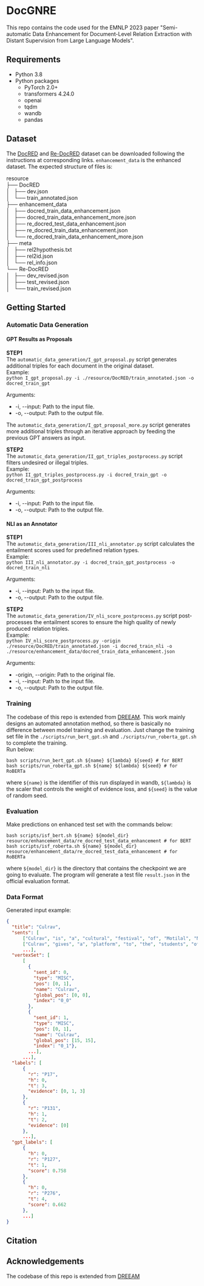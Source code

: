 # DocGNRE
This repo contains the code used for the EMNLP 2023 paper "Semi-automatic Data Enhancement for Document-Level Relation Extraction with Distant Supervision from Large Language Models".

## Requirements
+ Python 3.8
+ Python packages
  + PyTorch 2.0+
  + transformers 4.24.0
  + openai
  + tqdm
  + wandb
  + pandas

## Dataset
The [DocRED](https://github.com/thunlp/DocRED/tree/master/data) and [Re-DocRED](https://github.com/tonytan48/Re-DocRED/tree/main/data) 
dataset can be downloaded following the instructions at corresponding links. 
``enhancement_data`` is the enhanced dataset.
The expected structure of files is:

resource \
├── DocRED \
│   ├── dev.json \
│   └── train_annotated.json \
├── enhancement_data \
│   ├── docred_train_data_enhancement.json \
│   ├── docred_train_data_enhancement_more.json \
│   ├── re_docred_test_data_enhancement.json \
│   ├── re_docred_train_data_enhancement.json \
│   └── re_docred_train_data_enhancement_more.json \
├── meta \
│   ├── rel2hypothesis.txt \
│   ├── rel2id.json \
│   └── rel_info.json \
└── Re-DocRED \
│   ├── dev_revised.json \
│   ├── test_revised.json \
│   └── train_revised.json 

## Getting Started

### Automatic Data Generation
#### GPT Results as Proposals
**STEP1** \
The ``automatic_data_generation/I_gpt_proposal.py`` script generates additional triples for each document in the original dataset. \
Example: \
``
python I_gpt_proposal.py -i ./resource/DocRED/train_annotated.json -o docred_train_gpt
``

Arguments: 
  + -i, --input: Path to the input file.
  + -o, --output: Path to the output file.

The ``automatic_data_generation/I_gpt_proposal_more.py`` script generates more additional triples through an iterative approach by feeding the previous GPT answers as input.

**STEP2** \
The ``automatic_data_generation/II_gpt_triples_postprocess.py`` script filters undesired or illegal triples. \
Example: \
``
python II_gpt_triples_postprocess.py -i docred_train_gpt -o docred_train_gpt_postprocess
``

Arguments: 
  + -i, --input: Path to the input file.
  + -o, --output: Path to the output file.

#### NLI as an Annotator
**STEP1** \
The ``automatic_data_generation/III_nli_annotator.py`` script calculates the entailment scores used for predefined relation types. \
Example: \
``
python III_nli_annotator.py -i docred_train_gpt_postprocess -o docred_train_nli
``

Arguments: 
  + -i, --input: Path to the input file.
  + -o, --output: Path to the output file.

**STEP2** \
The ``automatic_data_generation/IV_nli_score_postprocess.py`` script post-processes the entailment scores to ensure the high quality of newly produced relation triples. \
Example: \
``
python IV_nli_score_postprocess.py -origin ./resource/DocRED/train_annotated.json -i docred_train_nli -o ./resource/enhancement_data/docred_train_data_enhancement.json
``

Arguments: 
  + -origin, --origin: Path to the original file.
  + -i, --input: Path to the input file.
  + -o, --output: Path to the output file.

### Training
The codebase of this repo is extended from [DREEAM](https://github.com/YoumiMa/dreeam). 
This work mainly designs an automated annotation method, so there is basically no difference between model training and evaluation. 
Just change the training set file in the ``./scripts/run_bert_gpt.sh`` and ``./scripts/run_roberta_gpt.sh`` to complete the training. \
Run below:
```
bash scripts/run_bert_gpt.sh ${name} ${lambda} ${seed} # for BERT
bash scripts/run_roberta_gpt.sh ${name} ${lambda} ${seed} # for RoBERTa
```
where ``${name}`` is the identifier of this run displayed in wandb, 
``${lambda}`` is the scaler that controls the weight of evidence loss, 
and ``${seed}`` is the value of random seed.
### Evaluation
Make predictions on enhanced test set with the commands below:
```
bash scripts/isf_bert.sh ${name} ${model_dir} resource/enhancement_data/re_docred_test_data_enhancement # for BERT
bash scripts/isf_roberta.sh ${name} ${model_dir} resource/enhancement_data/re_docred_test_data_enhancement # for RoBERTa
```
where ``${model_dir}`` is the directory that contains the checkpoint we are going to evaluate. 
The program will generate a test file ``result.json`` in the official evaluation format. 

### Data Format
Generated input example:
```json
{
  "title": "Culrav", 
  "sents": [
      ["Culrav", "is", "a", "cultural", "festival", "of", "Motilal", "Nehru", "National", ...], 
      ["Culrav", "gives", "a", "platform", "to", "the", "students", "of", "MNNIT", ...], 
      ...],
  "vertexSet": [
      [
        {
          "sent_id": 0, 
          "type": "MISC", 
          "pos": [0, 1], 
          "name": "Culrav", 
          "global_pos": [0, 0], 
          "index": "0_0"
        }, 
        {
          "sent_id": 1, 
          "type": "MISC", 
          "pos": [0, 1], 
          "name": "Culrav", 
          "global_pos": [15, 15], 
          "index": "0_1"},
        ...],
      ...],
  "labels": [
      {
        "r": "P17",
        "h": 0, 
        "t": 3, 
        "evidence": [0, 1, 3]
      }, 
      {
        "r": "P131",
        "h": 1, 
        "t": 2, 
        "evidence": [0]
      },
      ...],
  "gpt_labels": [
      {
        "h": 0,
        "r": "P127",
        "t": 1, 
        "score": 0.758
      }, 
      {
        "h": 0,
        "r": "P276", 
        "t": 4, 
        "score": 0.662
      },
      ...]
}
```

## Citation

## Acknowledgements
The codebase of this repo is extended from [DREEAM](https://github.com/YoumiMa/dreeam)
